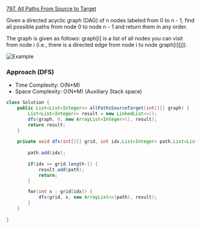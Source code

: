 [797. All Paths From Source to Target](https://leetcode.com/problems/all-paths-from-source-to-target/)

Given a directed acyclic graph (DAG) of n nodes labeled from 0 to n - 1, find all possible paths from node 0 to node n - 1 and return them in any order.

The graph is given as follows: graph[i] is a list of all nodes you can visit from node i (i.e., there is a directed edge from node i to node graph[i][j]).

![Example](https://assets.leetcode.com/uploads/2020/09/28/all_1.jpg)

### Approach (DFS)

- Time Complexity: O(N*M)
- Space Complexity: O(N*M) (Auxiliary Stack space)

```java
class Solution {
    public List<List<Integer>> allPathsSourceTarget(int[][] graph) {
        List<List<Integer>> result = new LinkedList<>();
        dfs(graph, 0, new ArrayList<Integer>(), result);
        return result;
    }
    
    private void dfs(int[][] grid, int idx,List<Integer> path,List<List<Integer>> result) {
        
        path.add(idx);
        
        if(idx >= grid.length-1) {
            result.add(path);
            return;
        }

        for(int x : grid[idx]) {
            dfs(grid, x, new ArrayList<>(path), result);
        }
    }
    
}
```